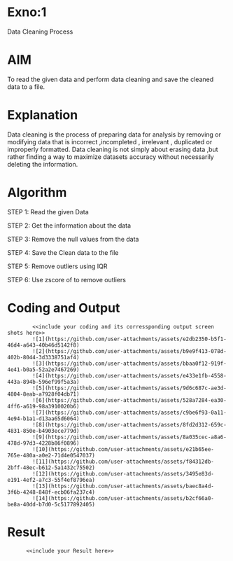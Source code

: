 # Exno:1
Data Cleaning Process

# AIM
To read the given data and perform data cleaning and save the cleaned data to a file.

# Explanation
Data cleaning is the process of preparing data for analysis by removing or modifying data that is incorrect ,incompleted , irrelevant , duplicated or improperly formatted. Data cleaning is not simply about erasing data ,but rather finding a way to maximize datasets accuracy without necessarily deleting the information.

# Algorithm
STEP 1: Read the given Data

STEP 2: Get the information about the data

STEP 3: Remove the null values from the data

STEP 4: Save the Clean data to the file

STEP 5: Remove outliers using IQR

STEP 6: Use zscore of to remove outliers

# Coding and Output
            <<include your coding and its corressponding output screen shots here>>
            ![1](https://github.com/user-attachments/assets/e2db2350-b5f1-46d4-a643-40b46d5142f8)
            ![2](https://github.com/user-attachments/assets/b9e9f413-078d-402b-8044-3d3338751af4)
            ![3](https://github.com/user-attachments/assets/bbaa0f12-919f-4e41-b0a5-52a2e7467269)
            ![4](https://github.com/user-attachments/assets/e433e1fb-4558-443a-894b-596ef99f5a3a)
            ![5](https://github.com/user-attachments/assets/9d6c687c-ae3d-4804-8eab-a7928f04db71)
            ![6](https://github.com/user-attachments/assets/528a7284-ea30-4ff6-a619-98a3910020b6)
            ![7](https://github.com/user-attachments/assets/c9be6f93-0a11-4e94-b1a1-d13aa65d6064)
            ![8](https://github.com/user-attachments/assets/8fd2d312-659c-4831-850e-b4903ece779d)
            ![9](https://github.com/user-attachments/assets/8a035cec-a8a6-478d-97d3-4228b86f0896)
            ![10](https://github.com/user-attachments/assets/e21b65ee-765e-480a-a0e2-71d4e0547037)
            ![11](https://github.com/user-attachments/assets/f84312db-2bff-48ec-b612-5a1432c75502)
            ![12](https://github.com/user-attachments/assets/3495e83d-e191-4ef2-a7c3-55f4ef8796ea)
            ![13](https://github.com/user-attachments/assets/baec8a4d-3f6b-4248-848f-ecb06fa237c4)
            ![14](https://github.com/user-attachments/assets/b2cf66a0-be8a-40dd-b7d0-5c5177892405)












            


            
# Result
          <<include your Result here>>
